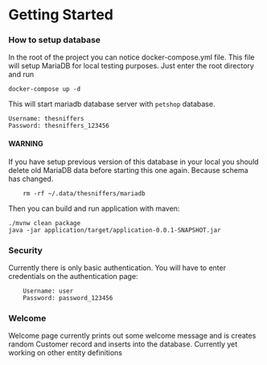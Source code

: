 # Getting Started

### How to setup database

In the root of the project you can notice docker-compose.yml file.
This file will setup MariaDB for local testing purposes.
Just enter the root directory and run 

```
docker-compose up -d
```
This will start mariadb database server with `petshop` database.
```
Username: thesniffers
Password: thesniffers_123456
```

#### WARNING
If you have setup previous version of this database in your local
you should delete old MariaDB data before starting this one again. Because schema has changed.
```
    rm -rf ~/.data/thesniffers/mariadb
```


Then you can build and run application with maven:
```
./mvnw clean package
java -jar application/target/application-0.0.1-SNAPSHOT.jar
```

### Security

Currently there is only basic authentication. 
You will have to enter credentials on the authentication page:

```
    Username: user
    Password: password_123456
```

### Welcome
Welcome page currently prints out some welcome message
and is creates random Customer record and inserts into the database.
Currently yet working on other entity definitions